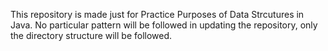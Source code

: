This repository is made just for Practice Purposes of Data Strcutures in Java.
No particular pattern will be followed in updating the repository, only the directory structure will be followed.

